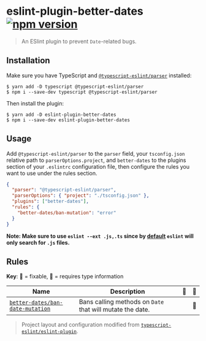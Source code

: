 # eslint-plugin-better-dates [![npm version](https://img.shields.io/npm/v/eslint-plugin-better-dates.svg)](https://www.npmjs.com/package/eslint-plugin-better-dates)

> An ESlint plugin to prevent `Date`-related bugs.

## Installation

Make sure you have TypeScript and [`@typescript-eslint/parser`](https://github.com/typescript-eslint/typescript-eslint/blob/master/packages/parser/README.md) installed:

```console
$ yarn add -D typescript @typescript-eslint/parser
$ npm i --save-dev typescript @typescript-eslint/parser
```

Then install the plugin:

```console
$ yarn add -D eslint-plugin-better-dates
$ npm i --save-dev eslint-plugin-better-dates
```

## Usage

Add `@typescript-eslint/parser` to the `parser` field, your `tsconfig.json` relative path to `parserOptions.project`, and `better-dates` to the plugins section of your `.eslintrc` configuration file, then configure the rules you want to use under the rules section.

```json
{
  "parser": "@typescript-eslint/parser",
  "parserOptions": { "project": "./tsconfig.json" },
  "plugins": ["better-dates"],
  "rules": {
    "better-dates/ban-mutation": "error"
  }
}
```

**Note: Make sure to use `eslint --ext .js,.ts` since by [default](https://eslint.org/docs/user-guide/command-line-interface#--ext) `eslint` will only search for `.js` files.**

## Rules

**Key**: :wrench: = fixable, :thought_balloon: = requires type information

| Name                                                                  | Description                                               | :wrench: | :thought_balloon: |
| --------------------------------------------------------------------- | --------------------------------------------------------- | -------- | ----------------- |
| [`better-dates/ban-date-mutation`](./docs/rules/ban-date-mutation.md) | Bans calling methods on `Date` that will mutate the date. |          | :thought_balloon: |

> Project layout and configuration modified from [`typescript-eslint/eslint-plugin`](https://github.com/typescript-eslint/typescript-eslint/tree/26d71b57fbff013b9c9434c96e2ba98c6c541259/packages/eslint-plugin).
